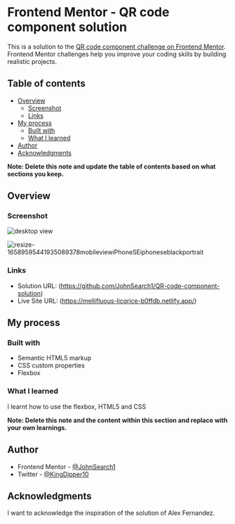 # Frontend Mentor - QR code component solution

This is a solution to the [QR code component challenge on Frontend Mentor](https://www.frontendmentor.io/challenges/qr-code-component-iux_sIO_H). Frontend Mentor challenges help you improve your coding skills by building realistic projects. 

## Table of contents

- [Overview](#overview)
  - [Screenshot](#screenshot)
  - [Links](#links)
- [My process](#my-process)
  - [Built with](#built-with)
  - [What I learned](#what-i-learned)
- [Author](#author)
- [Acknowledgments](#acknowledgments)

**Note: Delete this note and update the table of contents based on what sections you keep.**

## Overview

### Screenshot
![desktop view](https://user-images.githubusercontent.com/101589592/181377390-1f0abc60-b77f-4087-a8f8-91c32ec69892.png)

![resize-16589595441935089378mobileviewiPhoneSEiphoneseblackportrait](https://user-images.githubusercontent.com/101589592/181380766-de4a25fe-9e75-4413-a9c9-9582286e150a.png)




### Links
- Solution URL: (https://github.com/JohnSearch1/QR-code-component-solution)
- Live Site URL: (https://mellifluous-licorice-b0ffdb.netlify.app/)

## My process

### Built with
- Semantic HTML5 markup
- CSS custom properties
- Flexbox


### What I learned
I learnt how to use the flexbox, HTML5 and CSS

**Note: Delete this note and the content within this section and replace with your own learnings.**


## Author
- Frontend Mentor - [@JohnSearch1](https://www.frontendmentor.io/profile/JohnSearch1)
- Twitter - [@KingDipper10](https://www.twitter.com/KingDipper10)


## Acknowledgments
I want to acknowledge the inspiration of the solution of Alex Fernandez.
